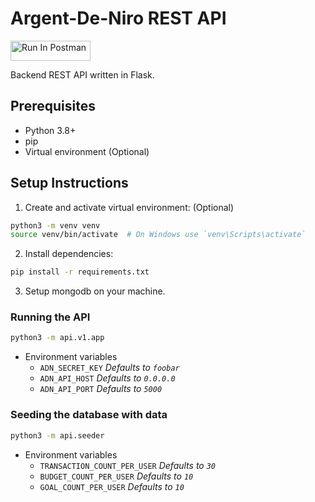 # Argent-De-Niro REST API

[<img src="https://run.pstmn.io/button.svg" alt="Run In Postman" style="width: 128px; height: 32px;">](https://god.gw.postman.com/run-collection/31940054-20306cb1-2467-43b7-a2db-819a748bed77?action=collection%2Ffork&source=rip_markdown&collection-url=entityId%3D31940054-20306cb1-2467-43b7-a2db-819a748bed77%26entityType%3Dcollection%26workspaceId%3Da177125b-88fd-4c6a-bbb9-7da65193df8b)

Backend REST API written in Flask.

## Prerequisites

- Python 3.8+
- pip
- Virtual environment (Optional)

## Setup Instructions

1. Create and activate virtual environment: (Optional)

```bash
python3 -m venv venv
source venv/bin/activate  # On Windows use `venv\Scripts\activate`
```

2. Install dependencies:

```bash
pip install -r requirements.txt
```

3. Setup mongodb on your machine.

### Running the API

```bash
python3 -m api.v1.app
```

- Environment variables
  - `ADN_SECRET_KEY` _Defaults to `foobar`_
  - `ADN_API_HOST` _Defaults to `0.0.0.0`_
  - `ADN_API_PORT` _Defaults to `5000`_

### Seeding the database with data

```bash
python3 -m api.seeder
```

- Environment variables
  - `TRANSACTION_COUNT_PER_USER` _Defaults to `30`_
  - `BUDGET_COUNT_PER_USER` _Defaults to `10`_
  - `GOAL_COUNT_PER_USER` _Defaults to `10`_
